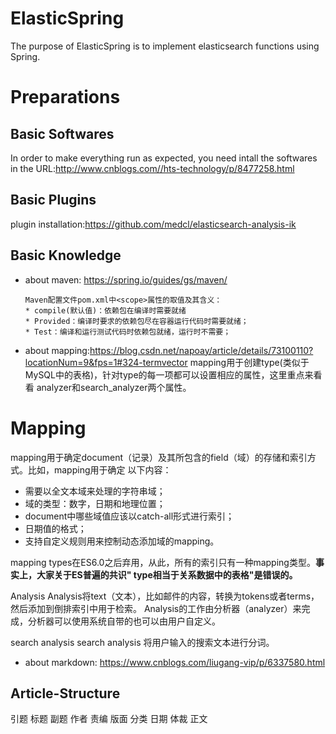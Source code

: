 # ElasticSpring
The purpose of ElasticSpring is to implement elasticsearch functions using Spring. 


# Preparations
## Basic Softwares
In order to make everything run as expected, you need intall the softwares in the URL:http://www.cnblogs.com//hts-technology/p/8477258.html
## Basic Plugins
plugin installation:https://github.com/medcl/elasticsearch-analysis-ik
## Basic Knowledge
* about maven: https://spring.io/guides/gs/maven/

      Maven配置文件pom.xml中<scope>属性的取值及其含义：
      * compile(默认值)：依赖包在编译时需要就绪
      * Provided：编译时要求的依赖包尽在容器运行代码时需要就绪；
      * Test：编译和运行测试代码时依赖包就绪，运行时不需要；
* about mapping:https://blog.csdn.net/napoay/article/details/73100110?locationNum=9&fps=1#324-termvector
mapping用于创建type(类似于MySQL中的表格)，针对type的每一项都可以设置相应的属性，这里重点来看看
analyzer和search_analyzer两个属性。
# Mapping
mapping用于确定document（记录）及其所包含的field（域）的存储和索引方式。比如，mapping用于确定
以下内容：

* 需要以全文本域来处理的字符串域；
* 域的类型：数字，日期和地理位置；
* document中哪些域值应该以catch-all形式进行索引；
* 日期值的格式；
* 支持自定义规则用来控制动态添加域的mapping。

mapping types在ES6.0之后弃用，从此，所有的索引只有一种mapping类型。<b>事实上，大家关于ES普遍的共识"
type相当于关系数据中的表格"是错误的。</b>

Analysis
Analysis将text（文本），比如邮件的内容，转换为tokens或者terms，然后添加到倒排索引中用于检索。
Analysis的工作由分析器（analyzer）来完成，分析器可以使用系统自带的也可以由用户自定义。

search analysis
search analysis 将用户输入的搜索文本进行分词。
* about markdown: https://www.cnblogs.com/liugang-vip/p/6337580.html

## Article-Structure
引题
标题
副题
作者
责编
版面
分类
日期
体裁
正文
